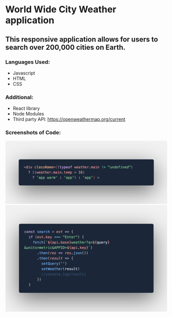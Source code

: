 #  World Wide City Weather application

## This responsive application allows for users to search over 200,000 cities on Earth. 

### Languages Used:
- Javascript
- HTML
- CSS

### Additional:
- React library
- Node Modules
- Third party API: https://openweathermap.org/current

### Screenshots of Code:

![displays different image based on weather](./src/assets/code1.png)
![fetches api when "Enter" is pressed](./src/assets/code2.png)
